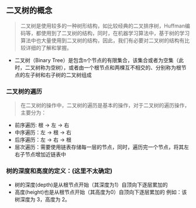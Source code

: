 
## 二叉树的概念
> 二叉树是使用较多的一种树形结构，如比较经典的二叉排序树，Huffman编码等，都使用到了二叉树的结构，同时，在机器学习算法中，基于树的学习算法中也大量使用到二叉树的结构，因此，我们有必要对二叉树的结构有比较详细的了解和掌握。


* 二叉树（Binary Tree）是包含n个节点的有限集合，该集合或者为空集（此时，二叉树称为空树），或者由一个根节点和两棵互不相交的、分别称为根节点的左子树和右子树的二叉树组成


### 二叉树的遍历

> 在二叉树的操作中，二叉树的遍历是基本的操作，对于二叉树的遍历操作，主要分为：

* 前序遍历: 根 -> 左 -> 右
* 中序遍历：左 -> 根 -> 右
* 后序遍历：左 -> 右 -> 根
* 层次遍历：需要使用链表存储每一层的节点，同时，遍历完一个节点，将其左右子节点增加近链表中


### 树的深度和高度的定义：(这里不太确定)

* 树的深度(depth)是从根节点开始（其深度为1）自顶向下逐层累加的
* 高度(height)也是从根节点开始（其高度为0）自顶向下逐层累加的
例如：该树深度为 3，高度为 2。

